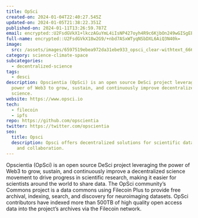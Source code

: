 ```yaml
---
title: OpSci
created-on: 2024-01-04T22:40:27.545Z
updated-on: 2024-01-05T21:38:22.351Z
published-on: 2024-01-11T13:26:59.787Z
email: encrypted::U2FsdGVkX1+lkczAGuYmL4iIsNP427oyh4R9c6KjbOn249wGISgEEPEKvOvaMfmg
full-name: encrypted::U2FsdGVkX18w2G9/+nbd7ASxWTyqNSbDXL6AiQ3N40k=
image:
  src: /assets/images/6597519ebea972da31ebe933_opsci_clear-withtext_666x206.png
category: science-climate-space
subcategories:
  - decentralized-science
tags:
  - desci
description: Opscientia (OpSci) is an open source DeSci project leveraging the
  power of Web3 to grow, sustain, and continuously improve decentralized
  science.
website: https://www.opsci.io
tech:
  - filecoin
  - ipfs
repo: https://github.com/opscientia
twitter: https://twitter.com/opscientia
seo:
  title: Opsci
  description: Opsci offers decentralized solutions for scientific data management
    and collaboration.
---
```


Opscientia (OpSci) is an open source DeSci project leveraging the power of Web3 to grow, sustain, and continuously improve a decentralized science movement to drive progress in scientific research, making it easier for scientists around the world to share data. The OpSci community’s Commons project is a data commons using Filecoin Plus to provide free archival, indexing, search, and discovery for neuroimaging datasets. OpSci contributors have indexed more than 500TB of high quality open access data into the project’s archives via the Filecoin network.
